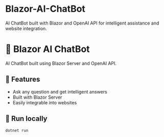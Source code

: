 # Blazor-AI-ChatBot
AI ChatBot built with Blazor and OpenAI API for intelligent assistance and website integration.

# 🤖 Blazor AI ChatBot

AI ChatBot built using Blazor Server and OpenAI API.

## 🧩 Features

- Ask any question and get intelligent answers
- Built with Blazor Server
- Easily integrable into websites

## 🚀 Run locally

```bash
dotnet run

